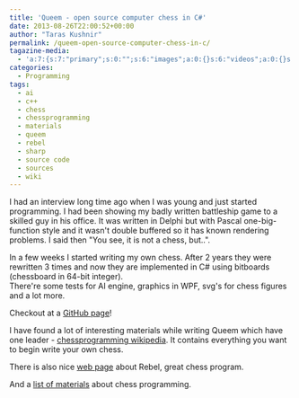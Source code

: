 ```yaml
---
title: 'Queem - open source computer chess in C#'
date: 2013-08-26T22:00:52+00:00
author: "Taras Kushnir"
permalink: /queem-open-source-computer-chess-in-c/
tagazine-media:
  - 'a:7:{s:7:"primary";s:0:"";s:6:"images";a:0:{}s:6:"videos";a:0:{}s:11:"image_count";i:0;s:6:"author";s:8:"20401582";s:7:"blog_id";s:8:"53632187";s:9:"mod_stamp";s:19:"2013-08-26 20:13:21";}'
categories:
  - Programming
tags:
  - ai
  - c++
  - chess
  - chessprogramming
  - materials
  - queem
  - rebel
  - sharp
  - source code
  - sources
  - wiki
---
```

I had an interview long time ago when I was young and just started programming. I had been showing my badly written battleship game to a skilled guy in his office. It was written in Delphi but with Pascal one-big-function style and it wasn't double buffered so it has known rendering problems. I said then "You see, it is not a chess, but..".

In a few weeks I started writing my own chess. After 2 years they were rewritten 3 times and now they are implemented in C# using bitboards (chessboard in 64-bit integer).   
There're some tests for AI engine, graphics in WPF, svg's for chess figures and a lot more.

Checkout at a <a title="Queem chess engine" href="https://github.com/Ribtoks/Queem/" target="_blank">GitHub page</a>!

I have found a lot of interesting materials while writing Queem which have one leader - <a title="Chess programming" href="http://chessprogramming.wikispaces.com/" target="_blank">chessprogramming wikipedia</a>. It contains everything you want to begin write your own chess.

There is also nice <a title="Rebel programming tips" href="http://www.top-5000.nl/authors/rebel/chess840.htm" target="_blank">web page</a> about Rebel, great chess program.

And a <a title="Materials for chess programming" href="http://chess.verhelst.org/1997/03/09/sources/" target="_blank">list of materials</a> about chess programming.
